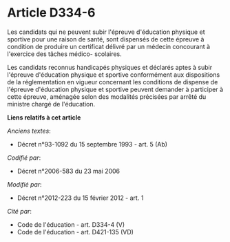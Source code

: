 # Article D334-6

Les candidats qui ne peuvent subir l'épreuve d'éducation physique et sportive pour une raison de santé, sont dispensés de
cette épreuve à condition de produire un certificat délivré par un médecin concourant à l'exercice des tâches médico-
scolaires.

Les candidats reconnus handicapés physiques et déclarés aptes à subir l'épreuve d'éducation physique et sportive conformément
aux dispositions de la réglementation en vigueur concernant les conditions de dispense de l'épreuve d'éducation physique et
sportive peuvent demander à participer à cette épreuve, aménagée selon des modalités précisées par arrêté du ministre chargé
de l'éducation.

**Liens relatifs à cet article**

_Anciens textes_:

  - Décret n°93-1092 du 15 septembre 1993 - art. 5 (Ab)

_Codifié par_:

  - Décret n°2006-583 du 23 mai 2006

_Modifié par_:

  - Décret n°2012-223 du 15 février 2012 - art. 1

_Cité par_:

  - Code de l'éducation - art. D334-4 (V)
  - Code de l'éducation - art. D421-135 (VD)
